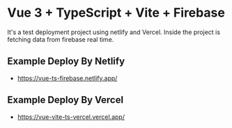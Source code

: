 # Vue 3 + TypeScript + Vite + Firebase

It's a test deployment project using netlify and Vercel. Inside the project is fetching data from firebase real time.

## Example Deploy By Netlify

- https://vue-ts-firebase.netlify.app/

## Example Deploy By Vercel

- https://vue-vite-ts-vercel.vercel.app/
